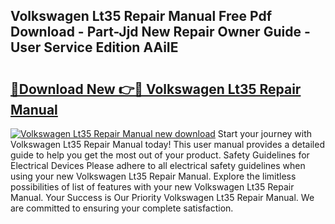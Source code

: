 ## Volkswagen Lt35 Repair Manual Free Pdf Download - Part-Jjd New Repair Owner Guide - User Service Edition AAiIE

# <h2><a href="http://bc9239.oget.top/?id=Volkswagen+Lt35+Repair+Manual">🔗Download New 👉🔴 Volkswagen Lt35 Repair Manual</a></h2>

[![Volkswagen Lt35 Repair Manual new download](https://i.imgur.com/5g1atiW.png)](http://bc9239.oget.top/?id=Volkswagen+Lt35+Repair+Manual)
Start your journey with Volkswagen Lt35 Repair Manual today! This user manual provides a detailed guide to help you get the most out of your product. Safety Guidelines for Electrical Devices Please adhere to all electrical safety guidelines when using your new Volkswagen Lt35 Repair Manual. Explore the limitless possibilities of list of features with your new Volkswagen Lt35 Repair Manual. Your Success is Our Priority Volkswagen Lt35 Repair Manual. We are committed to ensuring your complete satisfaction.
